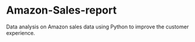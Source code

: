 # Amazon-Sales-report
Data analysis on Amazon sales data using Python to improve the customer experience.
